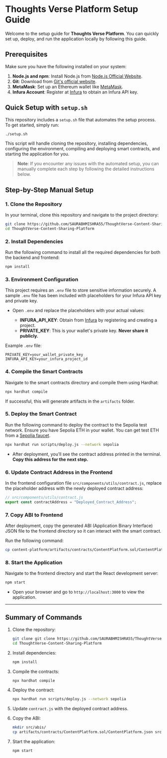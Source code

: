 # Thoughts Verse Platform Setup Guide

Welcome to the setup guide for **Thoughts Verse Platform**. You can quickly set up, deploy, and run the application locally by following this guide.

## Prerequisites

Make sure you have the following installed on your system:

1. **Node.js and npm**: Install Node.js from [Node.js Official Website](https://nodejs.org).
2. **Git**: Download from [Git's official website](https://git-scm.com).
3. **MetaMask**: Set up an Ethereum wallet like [MetaMask](https://metamask.io).
4. **Infura Account**: Register at [Infura](https://infura.io/) to obtain an Infura API key.

## Quick Setup with `setup.sh`

This repository includes a `setup.sh` file that automates the setup process. To get started, simply run:

```bash
./setup.sh
```

This script will handle cloning the repository, installing dependencies, configuring the environment, compiling and deploying smart contracts, and starting the application for you.

> **Note**: If you encounter any issues with the automated setup, you can manually complete each step by following the detailed instructions below.

## Step-by-Step Manual Setup

### 1. Clone the Repository

In your terminal, clone this repository and navigate to the project directory:

```bash
git clone https://github.com/SAURABHMISHRA55/ThoughtVerse-Content-Sharing-Platform.git
cd ThoughtVerse-Content-Sharing-Platform
```

### 2. Install Dependencies

Run the following command to install all the required dependencies for both the backend and frontend:

```bash
npm install
```

### 3. Environment Configuration

This project requires an `.env` file to store sensitive information securely. A sample `.env` file has been included with placeholders for your Infura API key and private key.

- Open `.env` and replace the placeholders with your actual values:

  - **INFURA_API_KEY**: Obtain from [Infura](https://infura.io/) by registering and creating a project.
  - **PRIVATE_KEY**: This is your wallet's private key. **Never share it publicly.**

Example `.env` file:

```env
PRIVATE_KEY=your_wallet_private_key
INFURA_API_KEY=your_infura_project_id
```

### 4. Compile the Smart Contracts

Navigate to the smart contracts directory and compile them using Hardhat:

```bash
npx hardhat compile
```

If successful, this will generate artifacts in the `artifacts` folder.

### 5. Deploy the Smart Contract

Run the following command to deploy the contract to the Sepolia test network. Ensure you have Sepolia ETH in your wallet. You can get test ETH from a [Sepolia faucet](https://sepoliafaucet.com/).

```bash
npx hardhat run scripts/deploy.js --network sepolia
```

- After deployment, you’ll see the contract address printed in the terminal. **Copy this address for the next step.**

### 6. Update Contract Address in the Frontend

In the frontend configuration file `src/components/utils/contract.js`, replace the placeholder address with the newly deployed contract address:

```javascript
// src/components/utils/contract.js
export const contractAddress = "Deployed_Contract_Address";
```

### 7. Copy ABI to Frontend

After deployment, copy the generated ABI (Application Binary Interface) JSON file to the frontend directory so it can interact with the smart contract.

Run the following command:

```bash
cp content-platform/artifacts/contracts/ContentPlatform.sol/ContentPlatform.json content-platform-frontend/src/abis/ContentPlatform.json
```

### 8. Start the Application

Navigate to the frontend directory and start the React development server:

```bash
npm start
```

- Open your browser and go to `http://localhost:3000` to view the application.

---

## Summary of Commands

1. Clone the repository:

   ```bash
   git clone git clone https://github.com/SAURABHMISHRA55/ThoughtVerse-Content-Sharing-Platform.git
   cd ThoughtVerse-Content-Sharing-Platform
   ```

2. Install dependencies:

   ```bash
   npm install
   ```

3. Compile the contracts:

   ```bash
   npx hardhat compile
   ```

4. Deploy the contract:

   ```bash
   npx hardhat run scripts/deploy.js --network sepolia
   ```

5. Update `contract.js` with the deployed contract address.

6. Copy the ABI:

   ```bash
   mkdir src/abis/
   cp artifacts/contracts/ContentPlatform.sol/ContentPlatform.json src/abis/
   ```

7. Start the application:
   ```bash
   npm start
   ```
